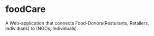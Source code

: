 # foodCare

A Web-application that connects Food-Donors(Resturants, Retailers, Individuals) to (NGOs, Individuals).